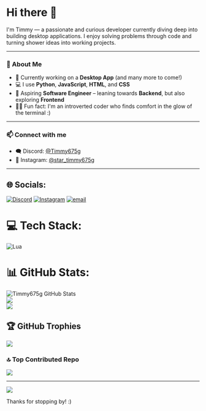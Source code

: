 # Hi there 👋

I'm Timmy — a passionate and curious developer currently diving deep into building desktop applications. I enjoy solving problems through code and turning shower ideas into working projects.

---

### 🚀 About Me

- 🔧 Currently working on a **Desktop App** (and many more to come!)
- 💻 I use **Python**, **JavaScript**, **HTML**, and **CSS**
- 🧠 Aspiring **Software Engineer** – leaning towards **Backend**, but also exploring **Frontend**
- 😶‍🌫️ Fun fact: I'm an introverted coder who finds comfort in the glow of the terminal :)

---

### 📫 Connect with me

- 🗨️ Discord: [@Timmy675g](https://discord.com/users/911067858795110401)
- 📸 Instagram: [@star_timmy675g](https://www.instagram.com/star_timmy675g/)

---


## 🌐 Socials:
[![Discord](https://img.shields.io/badge/Discord-%237289DA.svg?logo=discord&logoColor=white)](https://discord.gg/https://discord.com/users/911067858795110401) [![Instagram](https://img.shields.io/badge/Instagram-%23E4405F.svg?logo=Instagram&logoColor=white)](https://instagram.com/https://www.instagram.com/star_timmy675g/) [![email](https://img.shields.io/badge/Email-D14836?logo=gmail&logoColor=white)](mailto:timmylionel@gmail.com) 

# 💻 Tech Stack:
![Lua](https://img.shields.io/badge/lua-%232C2D72.svg?style=for-the-badge&logo=lua&logoColor=white)
# 📊 GitHub Stats:
![Timmy675g GitHub Stats](https://github-readme-stats.vercel.app/api?username=Timmy675g&show_icons=true&theme=dark)<br/>
![](https://nirzak-streak-stats.vercel.app/?user=Timmy675g&theme=dark&hide_border=false)<br/>
![](https://github-readme-stats.vercel.app/api/top-langs/?username=Timmy675g&theme=dark&hide_border=false&include_all_commits=true&count_private=false&layout=compact)

## 🏆 GitHub Trophies
![](https://github-profile-trophy.vercel.app/?username=Timmy675g&theme=radical&no-frame=false&no-bg=true&margin-w=4)

### 🔝 Top Contributed Repo
![](https://github-contributor-stats.vercel.app/api?username=Timmy675g&limit=5&theme=dark&combine_all_yearly_contributions=true)

---
[![](https://visitcount.itsvg.in/api?id=Timmy675g&icon=0&color=0)](https://visitcount.itsvg.in)

<!-- Proudly created with GPRM ( https://gprm.itsvg.in ) -->

Thanks for stopping by! :)
